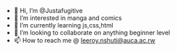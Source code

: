- 👋 Hi, I’m @Justafugitive
- 👀 I’m interested in manga and comics
- 🌱 I’m currently learning js,css,html
- 💞️ I’m looking to collaborate on anything beginner level
- 📫 How to reach me @ leeroy.nshuti@auca.ac.rw

<!---
Justafugitive/Justafugitive is a ✨ special ✨ repository because its `README.md` (this file) appears on your GitHub profile.
You can click the Preview link to take a look at your changes.
--->
